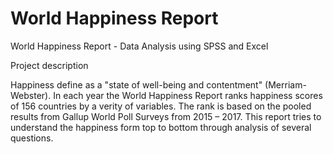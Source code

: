 # World Happiness Report
World Happiness Report - Data Analysis using SPSS and Excel

Project description

Happiness define as a "state of well-being and contentment" (Merriam-Webster). 
In each year the World Happiness Report ranks happiness scores of 156 countries by a verity of variables. 
The rank is based on the pooled results from Gallup World Poll Surveys from 2015 – 2017. 
This report tries to understand the happiness form top to bottom through analysis of several questions. 
